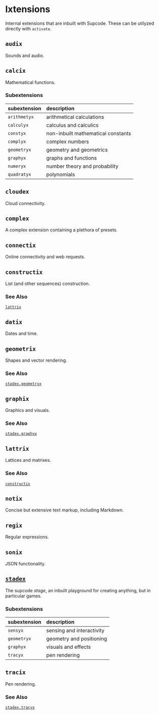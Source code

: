 # Ixtensions

Internal extensions that are inbuilt with Supcode. These can be utilyzed directly with `activate`.

## `audix`
Sounds and audio.

## `calcix`
Mathematical functions.

### Subextensions
| subextension | description |
| :----------- | :---------- |
| `arithmetyx` | arithmetical calculations |
| `calculyx` | calculus and calculics |
| `constyx` | non-inbuilt mathematical constants |
| `complyx` | complex numbers |
| `geometryx` | geometry and geometrics
| `graphyx` | graphs and functions |
| `numeryx` | number theory and probability |
| `quadratyx` | polynomials |

## `cloudex`
Cloud connectivity.

## `complex`
A complex extension containing a plethora of presets.

## `connectix`
Online connectivity and web requests.

## `constructix`
List (and other sequences) construction.

### See Also
[`lattrix`](#lattrix)

## `datix`
Dates and time.

## `geometrix`
Shapes and vector rendering.

### See Also
[`stadex.geometryx`](#stadex)

## `graphix`
Graphics and visuals.

### See Also
[`stadex.graphyx`](#stadex)

## `lattrix`
Lattices and matrixes.

### See Also
[`constructix`](#constructix)

## `notix`
Concise but extensive text markup, including Markdown.

## `regix`
Regular expressions.

## `sonix`
JSON functionality.

## [`stadex`](stadex)
The supcode *stage*, an inbuilt playground for creating anything, but in particular games.

### Subextensions
| subextension | description |
| :----------- | :---------- |
| `sensyx` | sensing and interactivity |
| `geometryx` | geometry and positioning |
| `graphyx` | visuals and effects | 
| `tracyx` | pen rendering |

## `tracix`
Pen rendering.

### See Also
[`stadex.tracyx`](#stadex)
